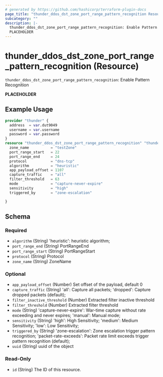 ```yaml
---
# generated by https://github.com/hashicorp/terraform-plugin-docs
page_title: "thunder_ddos_dst_zone_port_range_pattern_recognition Resource - terraform-provider-thunder"
subcategory: ""
description: |-
  thunder_ddos_dst_zone_port_range_pattern_recognition: Enable Pattern Recognition
  PLACEHOLDER
---
```


# thunder_ddos_dst_zone_port_range_pattern_recognition (Resource)

`thunder_ddos_dst_zone_port_range_pattern_recognition`: Enable Pattern Recognition

__PLACEHOLDER__

## Example Usage

```terraform
provider "thunder" {
  address  = var.dut9049
  username = var.username
  password = var.password
}
resource "thunder_ddos_dst_zone_port_range_pattern_recognition" "thunder_ddos_dst_zone_port_range_pattern_recognition" {
  zone_name          = "testZone"
  port_range_start   = 22
  port_range_end     = 24
  protocol           = "dns-tcp"
  algorithm          = "heuristic"
  app_payload_offset = 1107
  capture_traffic    = "all"
  filter_threshold   = 63
  mode               = "capture-never-expire"
  sensitivity        = "high"
  triggered_by       = "zone-escalation"

}
```

<!-- schema generated by tfplugindocs -->
## Schema

### Required

- `algorithm` (String) 'heuristic': heuristic algorithm;
- `port_range_end` (String) PortRangeEnd
- `port_range_start` (String) PortRangeStart
- `protocol` (String) Protocol
- `zone_name` (String) ZoneName

### Optional

- `app_payload_offset` (Number) Set offset of the payload, default 0
- `capture_traffic` (String) 'all': Capture all packets; 'dropped': Capture dropped packets (default);
- `filter_inactive_threshold` (Number) Extracted filter inactive threshold
- `filter_threshold` (Number) Extracted filter threshold
- `mode` (String) 'capture-never-expire': War-time capture without rate exceeding and never expires; 'manual': Manual mode;
- `sensitivity` (String) 'high': High Sensitivity; 'medium': Medium Sensitivity; 'low': Low Sensitivity;
- `triggered_by` (String) 'zone-escalation': Zone escalation trigger pattern recognition; 'packet-rate-exceeds': Packet rate limit exceeds trigger pattern recognition (default);
- `uuid` (String) uuid of the object

### Read-Only

- `id` (String) The ID of this resource.


